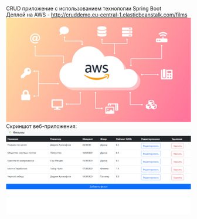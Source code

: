 CRUD приложение с использованием технологии Spring Boot
<br>Деплой на AWS - http://cruddemo.eu-central-1.elasticbeanstalk.com/films
<br>![Screenshot](aws-migration-1200x675.jpg)
<br> Скриншот веб-приложения:
<br>![Screenshot](Screenshot_6.png)
